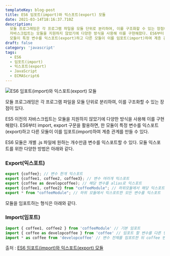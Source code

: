 ```yaml
---
templateKey: blog-post
title: ES6 임포트(import)와 익스포트(export) 모듈
date: 2021-03-14T18:16:37.710Z
description:
  모듈 프로그래밍은 각 프로그램 파일을 모듈 단위로 분리하여, 이를 구조화할 수 있는 장점이 있다. ES5 이전의
  자바스크립트는 모듈을 지원하지 않았기에 다양한 방식을 사용해 이를 구현해왔다. ES6부터 import, export 구문을 활용하면, 한
  모듈이 특정 변수를 익스포트(export)하고 다른 모듈이 이를 임포트(import)하여 계층 관계를 만들 수 있다.
draft: false
category: 'javascript'
tags:
  - ES6
  - 임포트(import)
  - 익스포트(export)
  - JavaScript
  - ECMAScript6
---
```


![ES6 임포트(import)와 익스포트(export) 모듈](/assets/es6.png 'ES6 임포트(import)와 익스포트(export) 모듈')

모듈 프로그래밍은 각 프로그램 파일을 모듈 단위로 분리하여, 이를 구조화할 수 있는 장점이 있다.

ES5 이전의 자바스크립트는 모듈을 지원하지 않았기에 다양한 방식을 사용해 이를 구현해왔다. ES6부터 import, export 구문을 활용하면, 한 모듈이 특정 변수를 익스포트(export)하고 다른 모듈이 이를 임포트(import)하여 계층 관계를 만들 수 있다.

ES6 모듈은 개별 .js 파일에 원하는 개수만큼 변수를 익스포트할 수 있다.
모듈 익스포트를 위한 다양한 방법은 아래와 같다.

### Export(익스포트)

```javascript
export {coffee}; // 변수 한개 익스포트
export {coffee1, coffee2, coffee3}; // 변수 여러개 익스포트
export {coffee as developcoffee); // 해당 변수를 alias로 익스포트
export {coffee1, coffee2} from "coffeeModule"; // 하위모듈에서 해당 익스포트된 변수를 익스포트
export * from "coffeeModule"; // 하위 모듈에서 익스포트한 모든 변수를 익스포트
```

모듈을 임포트하는 형식은 아래와 같다.

### Import(임포트)

```javascript
import { coffee1, coffee2 } from 'coffeeModule' // 기본 임포트
import { coffee as developcoffee } from 'coffee' // 임포트 할 변수를 다른 변수로 alias
import * as coffee from 'developcoffee' // 변수 전체를 임포트한 뒤 coffee 변수로 alias
```

출처 : [ES6 임포트(import)와 익스포트(export) 모듈](https://www.bottlehs.com/javascript/es6-%EC%9E%84%ED%8F%AC%ED%8A%B8-import-%EC%99%80-%EC%9D%B5%EC%8A%A4%ED%8F%AC%ED%8A%B8-export-%EB%AA%A8%EB%93%88/ 'ES6 임포트(import)와 익스포트(export) 모듈')
